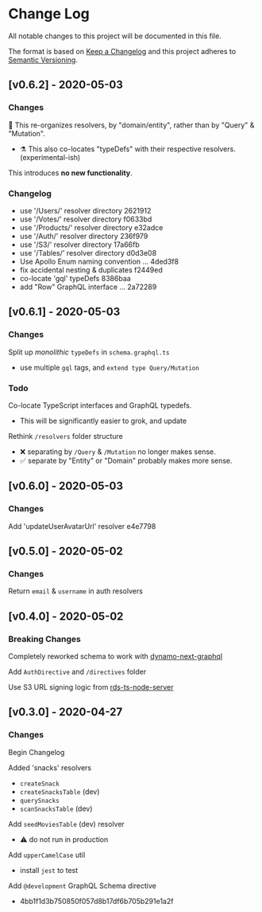 # Change Log

All notable changes to this project will be documented in this file.

The format is based on [Keep a Changelog](http://keepachangelog.com/) and this project adheres to [Semantic Versioning](http://semver.org/).

## [v0.6.2] - 2020-05-03

### Changes

:art: This re-organizes resolvers, by "domain/entity", rather than by "Query" & "Mutation".

- :alembic: This also co-locates "typeDefs" with their respective resolvers. (experimental-ish)

This introduces **no new functionality**.

### Changelog

- use '/Users/' resolver directory 2621912
- use '/Votes/' resolver directory f0633bd
- use '/Products/' resolver directory e32adce
- use '/Auth/' resolver directory 236f979
- use '/S3/' resolver directory 17a66fb
- use '/Tables/' resolver directory d0d3e08
- Use Apollo Enum naming convention … 4ded3f8
- fix accidental nesting & duplicates f2449ed
- co-locate 'gql' typeDefs 8386baa
- add "Row" GraphQL interface … 2a72289

## [v0.6.1] - 2020-05-03

### Changes

Split up _monolithic_ `typeDefs` in `schema.graphql.ts`

- use multiple `gql` tags, and `extend type Query/Mutation`

### Todo

Co-locate TypeScript interfaces and GraphQL typedefs.

- This will be significantly easier to grok, and update

Rethink `/resolvers` folder structure

- ❌ separating by `/Query` & `/Mutation` no longer makes sense.
- ✅ separate by "Entity" or "Domain" probably makes more sense.

## [v0.6.0] - 2020-05-03

### Changes

Add 'updateUserAvatarUrl' resolver e4e7798

## [v0.5.0] - 2020-05-02

### Changes

Return `email` & `username` in auth resolvers

## [v0.4.0] - 2020-05-02

### Breaking Changes

Completely reworked schema to work with [dynamo-next-graphql](https://github.com/thiskevinwang/dynamo-next-graphql)

Add `AuthDirective` and `/directives` folder

Use S3 URL signing logic from [rds-ts-node-server](https://github.com/thiskevinwang/rds-ts-node-server)

## [v0.3.0] - 2020-04-27

### Changes

Begin Changelog

Added 'snacks' resolvers

- `createSnack`
- `createSnacksTable` (dev)
- `querySnacks`
- `scanSnacksTable` (dev)

Add `seedMoviesTable` (dev) resolver

- ⚠️ do not run in production

Add `upperCamelCase` util

- install `jest` to test

Add `@development` GraphQL Schema directive

- 4bb1f1d3b750850f057d8b17df6b705b291e1a2f
